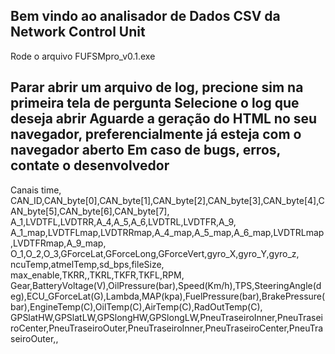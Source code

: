 Bem vindo ao analisador de Dados CSV da Network Control Unit
---------------------------------------------------------------
Rode o arquivo FUFSMpro_v0.1.exe

Parar abrir um arquivo de log, precione sim na primeira tela de pergunta
Selecione o log que deseja abrir
Aguarde a geração do HTML no seu navegador, preferencialmente já esteja com o navegador aberto
Em caso de bugs, erros, contate o desenvolvedor 
--------------------------------------
Canais
time,
CAN_ID,CAN_byte[0],CAN_byte[1],CAN_byte[2],CAN_byte[3],CAN_byte[4],CAN_byte[5],CAN_byte[6],CAN_byte[7],
A_1,LVDTFL,LVDTRR,A_4,A_5,A_6,LVDTRL,LVDTFR,A_9,
A_1_map,LVDTFLmap,LVDTRRmap,A_4_map,A_5_map,A_6_map,LVDTRLmap,LVDTFRmap,A_9_map,
O_1,O_2,O_3,GForceLat,GForceLong,GForceVert,gyro_X,gyro_Y,gyro_z,
ncuTemp,atmelTemp,sd_bps,fileSize,
max_enable,TKRR,,TKRL,TKFR,TKFL,RPM,
Gear,BatteryVoltage(V),OilPressure(bar),Speed(Km/h),TPS,SteeringAngle(deg),ECU_GForceLat(G),Lambda,MAP(kpa),FuelPressure(bar),BrakePressure(bar),EngineTemp(C),OilTemp(C),AirTemp(C),RadOutTemp(C),
GPSlatHW,GPSlatLW,GPSlongHW,GPSlongLW,PneuTraseiroInner,PneuTraseiroCenter,PneuTraseiroOuter,PneuTraseiroInner,PneuTraseiroCenter,PneuTraseiroOuter,,
